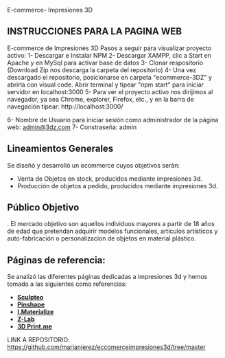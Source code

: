 E-commerce- Impresiones 3D

## INSTRUCCIONES PARA LA PAGINA WEB

E-commerce de Impresiones 3D Pasos a seguir para visualizar proyecto activo: 1- Descargar e Instalar NPM 2- Descargar XAMPP, clic a Start en Apache y en MySql para activar base de datos 3- Clonar respositorio (Download Zip nos descarga la carpeta del repositorio) 4- Una vez descargado el repositorio, posicionarse en carpeta "ecommerce-3DZ" y abrirla con visual code. Abrir terminal y tipear "npm start" para iniciar servidor en localhost:3000 5- Para ver el proyecto activo nos dirijimos al navegador, ya sea Chrome, explorer, Firefox, etc., y en la barra de navegación tipear: http://localhost:3000/

6- Nombre de Usuario para iniciar sesión como administrador de la página web: admin@3dz.com 7- Constraseña: admin

## Lineamientos Generales

Se diseñó y desarrolló un ecommerce cuyos objetivos serán:

- Venta de Objetos en stock, producidos mediante impresiones 3d.
- Producción de objetos a pedido, producidos mediante impresiones 3d.

##   Público Objetivo

. El mercado objetivo son aquellos individuos mayores a partir de 18 años de edad que pretendan adquirir modelos funcionales, artículos artísticos y auto-fabricación o  personalizacion de objetos en material plástico.


## Páginas de referencia:

Se analizó las diferentes páginas dedicadas a impresiones 3d y hemos tomado a las siguientes como referencias:

- **[Sculpteo](https://www.sculpteo.com/es/)**
- **[Pinshape](https://pinshape.com/3d-marketplace)**
- **[I.Materialize](https://i.materialise.com)**
- **[Z-Lab](https://www.z-lab.com.ar)**
- **[3D Print.me](https://3dprint.me)**

LINK A REPOSITORIO:
https://github.com/marianjerez/eccomerceimpresiones3d/tree/master

